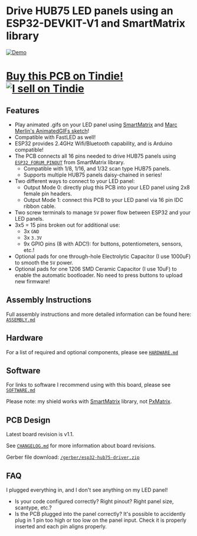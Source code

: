 # Drive HUB75 LED panels using an ESP32-DEVKIT-V1 and SmartMatrix library
[![Demo](https://github.com/rorosaurus/esp32-hub75-driver/raw/master/images/demo.gif)](https://www.youtube.com/watch?v=UengvMiGzF8)

# [Buy this PCB on Tindie! ![I sell on Tindie](https://github.com/rorosaurus/esp32-hub75-driver/raw/master/images/tindie.png)](https://www.tindie.com/products/18357/)

## Features
* Play animated .gifs on your LED panel using [SmartMatrix](https://github.com/pixelmatix/SmartMatrix/tree/teensylc) and [Marc Merlin's AnimatedGIFs sketch](https://github.com/marcmerlin/AnimatedGIFs)!
* Compatible with FastLED as well!
* ESP32 provides 2.4GHz Wifi/Bluetooth capability, and is Arduino compatible!
* The PCB connects all 16 pins needed to drive HUB75 panels using [`ESP32_FORUM_PINOUT`](https://github.com/pixelmatix/SmartMatrix/blob/teensylc/src/MatrixHardware_ESP32_V0.h#L37) from SmartMatrix library.
  * Compatible with 1/8, 1/16, and 1/32 scan type HUB75 panels.
  * Supports multiple HUB75 panels daisy-chained in series!
* Two different ways to connect to your LED panel:
  * Output Mode 0: directly plug this PCB into your LED panel using 2x8 female pin headers.
  * Output Mode 1: connect this PCB to your LED panel via 16 pin IDC ribbon cable.
* Two screw terminals to manage `5V` power flow between ESP32 and your LED panels.
* 3x5 = 15 pins broken out for additional use: 
  * 3x `GND`
  * 3x `3.3V`
  * 9x GPIO pins (8 with ADC!): for buttons, potentiometers, sensors, etc.!
* Optional pads for one through-hole Electrolytic Capacitor (I use 1000uF) to smooth the `5V` power.
* Optional pads for one 1206 SMD Ceramic Capacitor (I use 10uF) to enable the automatic bootloader. No need to press buttons to upload new firmware!

## Assembly Instructions
Full assembly instructions and more detailed information can be found here: [`ASSEMBLY.md`](https://github.com/rorosaurus/esp32-hub75-driver/blob/master/ASSEMBLY.md)

## Hardware
For a list of required and optional components, please see [`HARDWARE.md`](https://github.com/rorosaurus/esp32-hub75-driver/blob/master/HARDWARE.md)

## Software
For links to software I recommend using with this board, please see [`SOFTWARE.md`](https://github.com/rorosaurus/esp32-hub75-driver/blob/master/SOFTWARE.md)

Please note: my shield works with [SmartMatrix](https://github.com/pixelmatix/SmartMatrix/tree/teensylc) library, not [PxMatrix](https://github.com/2dom/PxMatrix).

## PCB Design
Latest board revision is v1.1.

See [`CHANGELOG.md`](https://github.com/rorosaurus/esp32-hub75-driver/blob/master/CHANGELOG.md) for more information about board revisions.

Gerber file download: [`/gerber/esp32-hub75-driver.zip`](https://github.com/rorosaurus/esp32-hub75-driver/blob/master/gerber/esp32-hub75-driver.zip)


## FAQ
I plugged everything in, and I don't see anything on my LED panel!
* Is your code configured correctly? Right pinout? Right panel size, scantype, etc.?
* Is the PCB plugged into the panel correctly?  It's possible to accidently plug in 1 pin too high or too low on the panel input. Check it is properly inserted and each pin aligns properly.
